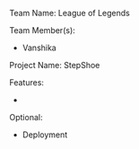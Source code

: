 Team Name: League of Legends

Team Member(s):

- Vanshika

Project Name: StepShoe

Features:

-

Optional:

- Deployment
